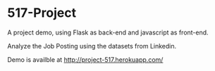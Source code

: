 # 517-Project

A project demo, using Flask as back-end and javascript as front-end.

Analyze the Job Posting using the datasets from Linkedin.

Demo is availble at http://project-517.herokuapp.com/
